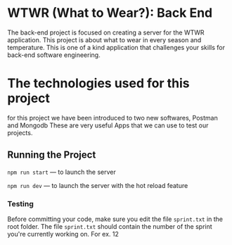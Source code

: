 # WTWR (What to Wear?): Back End

The back-end project is focused on creating a server for the WTWR application. This project is about what to wear in every season and temperature.
This is one of a kind application that challenges your skills for back-end software engineering.

# The technologies used for this project

for this project we have been introduced to two new softwares,
Postman and Mongodb
These are very useful Apps that we can use to test our projects.

## Running the Project

`npm run start` — to launch the server

`npm run dev` — to launch the server with the hot reload feature

### Testing

Before committing your code, make sure you edit the file `sprint.txt` in the root folder. The file `sprint.txt` should contain the number of the sprint you're currently working on. For ex. 12
